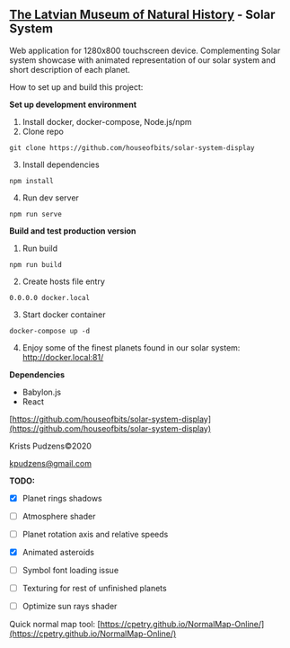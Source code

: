## [The Latvian Museum of Natural History](https://www.dabasmuzejs.gov.lv/) - Solar System

Web application for 1280x800 touchscreen device. Complementing Solar system showcase with animated representation of our solar system and short description of each planet.

How to set up and build this project:

**Set up development environment**

1) Install docker, docker-compose, Node.js/npm
2) Clone repo
```
git clone https://github.com/houseofbits/solar-system-display
```

3) Install dependencies
```
npm install
```

4) Run dev server
```
npm run serve
```

**Build and test production version**
1) Run build
```
npm run build
```

2) Create hosts file entry
```
0.0.0.0 docker.local
```

3) Start docker container
```
docker-compose up -d
```

4) Enjoy some of the finest planets found in our solar system:  http://docker.local:81/

**Dependencies**
- Babylon.js
- React

[https://github.com/houseofbits/solar-system-display](https://github.com/houseofbits/solar-system-display)

Krists Pudzens©2020

kpudzens@gmail.com


**TODO:**

* [x] Planet rings shadows
* [ ] Atmosphere shader
* [ ] Planet rotation axis and relative speeds
* [x] Animated asteroids
* [ ] Symbol font loading issue
* [ ] Texturing for rest of unfinished planets
* [ ] Optimize sun rays shader


Quick normal map tool: [https://cpetry.github.io/NormalMap-Online/](https://cpetry.github.io/NormalMap-Online/)

